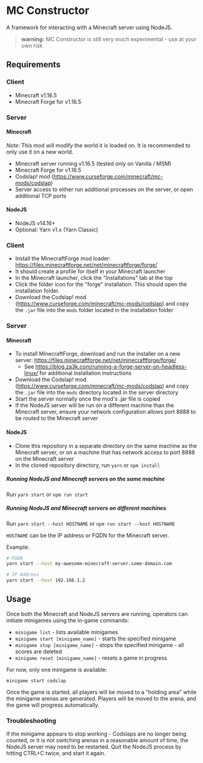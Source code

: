 # MC Constructor

A framework for interacting with a Minecraft server using NodeJS.

> **warning:** MC Constructor is still very much experimental - use at your own risk

## Requirements

### Client
- Minecraft v1.16.5
- Minecraft Forge for v1.16.5

### Server
#### Minecraft

*Note:* This mod will modify the world it is loaded on. It is recommended to only use it on a new world.

- Minecraft server running v1.16.5 (tested only on Vanilla / MSM)
- Minecraft Forge for v1.16.5
- Codslap! mod (https://www.curseforge.com/minecraft/mc-mods/codslap)
- Server access to either run additional processes on the server, or open additional TCP ports

#### NodeJS
- NodeJS v14.16+
- Optional: Yarn v1.x (Yarn Classic)

### Client
- Install the MinecraftForge mod loader: https://files.minecraftforge.net/net/minecraftforge/forge/
- It should create a profile for itself in your Minecraft launcher
- In the Minecraft launcher, click the "Installations" tab at the top
- Click the folder icon for the "forge" installation. This should open the installation folder.
- Download the Codslap! mod (https://www.curseforge.com/minecraft/mc-mods/codslap) and copy the `.jar` file into the
  `mods` folder located in the installation folder

### Server
#### Minecraft
- To install MinecraftForge, download and run the installer on a new server: https://files.minecraftforge.net/net/minecraftforge/forge/
  - See https://blog.za3k.com/running-a-forge-server-on-headless-linux/ for additional installation instructions
- Download the Codslap! mod (https://www.curseforge.com/minecraft/mc-mods/codslap) and copy the `.jar` file into the
    `mods` directory located in the server directory
- Start the server normally once the mod's .jar file is copied
- If the NodeJS server will be run on a different machine than the Minecraft server, ensure your network configuration
  allows port 8888 to be routed to the Minecraft server

#### NodeJS
- Clone this repository in a separate directory on the same machine as the Minecraft server, or on a machine that has
  network access to port 8888 on the Minecraft server
- In the cloned repository directory, run `yarn` or `npm install`

##### Running NodeJS and Minecraft servers on the same machine
Run `yarn start` or `npm run start`

##### Running NodeJS and Minecraft servers on different machines
Run `yarn start --host HOSTNAME` or `npm run start --host HOSTNAME`

`HOSTNAME` can be the IP address or FQDN for the Minecraft server.

Example:

```bash
# FQDN
yarn start --host my-awesome-minecraft-server.some-domain.com

# IP Address
yarn start --host 192.168.1.2
```

## Usage

Once both the Minecraft and NodeJS servers are running, operators can initiate minigames using the in-game commands:

- `minigame list` - lists available minigames
- `minigame start [minigame_name]` - starts the specified minigame
- `minigame stop [minigame_name]` - stops the specified minigame - all scores are deleted
- `minigame reset [minigame_name]` - resets a game in progress

For now, only one minigame is available:

`minigame start codslap`

Once the game is started, all players will be moved to a "holding area" while the minigame arenas are generated. Players
will be moved to the arena, and the game will progress automatically.

### Troubleshooting

If the minigame appears to stop working - Codslaps are no longer being counted, or it is not switching arenas in a
reasonable amount of time, the NodeJS server may need to be restarted. Quit the NodeJS process by hitting CTRL+C twice,
and start it again.
